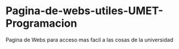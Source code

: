 # Pagina-de-webs-utiles-UMET-Programacion
Pagina de Webs para acceso mas facil a las cosas de la universidad
